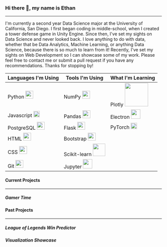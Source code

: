 ### Hi there 👋, my name is Ethan
___
I'm currently a second year Data Science major at the University of California, San Diego. I first began coding in middle-school, when I created a tower defense game in Unity Engine. Since then, I've set my sights on Data Science and never looked back.  I love anything to do with data, whether that be Data Analytics, Machine Learning, or anything Data Science, because there is so much to learn from it! Recently, I've set my sights on Web Development so I can showcase some of my work. Please feel free to contact me or submit a pull request if you have any recommendations. Thanks for stopping by!

| Languages I'm Using | Tools I'm Using | What I'm Learning |
| ----------- | ----------- | ----------- |
| Python <img width=25 src="https://cdn.jsdelivr.net/gh/devicons/devicon/icons/python/python-original.svg"/>| NumPy <img width=25 src="https://cdn.jsdelivr.net/gh/devicons/devicon/icons/numpy/numpy-original.svg" />| Plotly <img width=75 src="https://upload.wikimedia.org/wikipedia/commons/3/37/Plotly-logo-01-square.png"/>|
| Javascript <img width=20 src="https://cdn.jsdelivr.net/gh/devicons/devicon/icons/javascript/javascript-original.svg"/>  | Pandas <img width=25 src="https://cdn.jsdelivr.net/gh/devicons/devicon/icons/pandas/pandas-original.svg" />| Electron <img width=30 src="https://cdn.jsdelivr.net/gh/devicons/devicon/icons/electron/electron-original.svg" /> |
|PostgreSQL <img width=25 src="https://cdn.jsdelivr.net/gh/devicons/devicon/icons/postgresql/postgresql-plain.svg"/>|Flask <img width=25 src="https://cdn.jsdelivr.net/gh/devicons/devicon/icons/flask/flask-original.svg" />| PyTorch <img width=20 src="https://upload.wikimedia.org/wikipedia/commons/1/10/PyTorch_logo_icon.svg"/>|
|HTML <img width=25 src="https://cdn.jsdelivr.net/gh/devicons/devicon/icons/html5/html5-original-wordmark.svg"/>| Bootstrap <img width=25 src="https://cdn.jsdelivr.net/gh/devicons/devicon/icons/bootstrap/bootstrap-plain.svg" />|
| CSS <img width=25 src="https://cdn.jsdelivr.net/gh/devicons/devicon/icons/css3/css3-original-wordmark.svg"/>| Scikit-learn <img width=40 src="https://upload.wikimedia.org/wikipedia/commons/0/05/Scikit_learn_logo_small.svg"/> |
|Git <img width=25 src="https://cdn.jsdelivr.net/gh/devicons/devicon/icons/git/git-original.svg" /> | Jupyter <img width=30 src="https://cdn.jsdelivr.net/gh/devicons/devicon/icons/jupyter/jupyter-original-wordmark.svg" />

#### Current Projects
___
##### Gamer Time

#### Past Projects
___
##### League of Legends Win Predictor

##### Visualization Showcase


